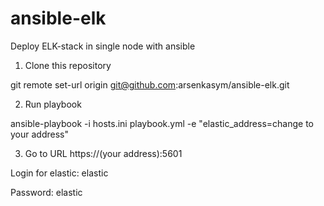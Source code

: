 # ansible-elk
Deploy ELK-stack in single node with ansible

1. Clone this repository

git remote set-url origin git@github.com:arsenkasym/ansible-elk.git

2. Run playbook

ansible-playbook -i hosts.ini playbook.yml -e "elastic_address=change to your address"

3. Go to URL https://(your address):5601

Login for elastic: elastic

Password: elastic
